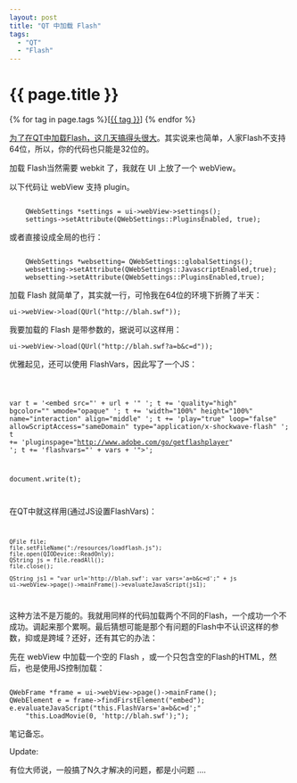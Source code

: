 ```yaml
---
layout: post
title: "QT 中加载 Flash"
tags:
  - "QT"
  - "Flash"
---
```


# {{ page.title }}

<div class="tags">
{% for tag in page.tags %}[<a class="tag" href="/tags.html#{{ tag }}">{{ tag }}</a>] {% endfor %}
</div>


[为了在QT中加载Flash，这几天搞得头很大](/past/2010/9/2/mac-1064shi-shi-yong-qtyi-dian-jing-yan/)。其实说来也简单，人家Flash不支持64位，所以，你的代码也只能是32位的。

加载 Flash当然需要 webkit 了，我就在 UI 上放了一个 webView。

以下代码让 webView 支持 plugin。

<code>
    QWebSettings *settings = ui->webView->settings();
    settings->setAttribute(QWebSettings::PluginsEnabled, true);
</code>

或者直接设成全局的也行：

<code>
    QWebSettings *websetting= QWebSettings::globalSettings();
    websetting->setAttribute(QWebSettings::JavascriptEnabled,true);
    websetting->setAttribute(QWebSettings::PluginsEnabled,true);
</code>

加载 Flash 就简单了，其实就一行，可怜我在64位的环境下折腾了半天：

    ui->webView->load(QUrl("http://blah.swf"));

我要加载的 Flash 是带参数的，据说可以这样用：

    ui->webView->load(QUrl("http://blah.swf?a=b&c=d"));

优雅起见，还可以使用 FlashVars，因此写了一个JS：

<code>

var t = '<embed src="' + url + '" ';
t += 'quality="high" bgcolor="" wmode="opaque" ';
t += 'width="100%" height="100%" name="interaction" align="middle" ';
t += 'play="true" loop="false"  allowScriptAccess="sameDomain" type="application/x-shockwave-flash" ';
t += 'pluginspage="http://www.adobe.com/go/getflashplayer" ';
t += 'flashvars="' + vars + '"></embed>';

document.write(t);

</code>

在QT中就这样用(通过JS设置FlashVars)：
<code>

    QFile file;
    file.setFileName(":/resources/loadflash.js");
    file.open(QIODevice::ReadOnly);
    QString js = file.readAll();
    file.close();

    QString js1 = "var url='http://blah.swf'; var vars='a=b&c=d';" + js
    ui->webView->page()->mainFrame()->evaluateJavaScript(js1);
</code>

这种方法不是万能的。我就用同样的代码加载两个不同的Flash，一个成功一个不成功。调起来那个累啊。最后猜想可能是那个有问题的Flash中不认识这样的参数，抑或是跨域？还好，还有其它的办法：

先在 webView 中加载一个空的 Flash ，或一个只包含空的Flash的HTML，然后，也是使用JS控制加载：

<code>
QWebFrame *frame = ui->webView->page()->mainFrame();
QWebElement e = frame->findFirstElement("embed");
e.evaluateJavaScript("this.FlashVars='a=b&c=d';"
    "this.LoadMovie(0, 'http://blah.swf');");
</code>

笔记备忘。

Update:

有位大师说，一般搞了N久才解决的问题，都是小问题 ....

